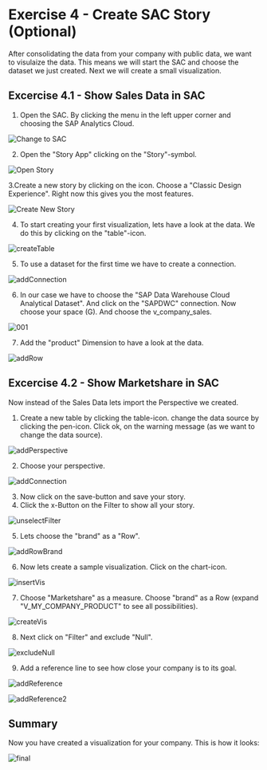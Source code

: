 # Exercise 4 - Create SAC Story (Optional)
After consolidating the data from your company with public data, we want to visulaize the data. This means we will start the SAC and choose the dataset we just created.
Next we will create a small visualization.

## Excercise 4.1 - Show Sales Data in SAC

1. Open the SAC. By clicking the menu in the left upper corner and choosing the SAP Analytics Cloud.

![Change to SAC](images/changeToSAC.png)

2. Open the "Story App" clicking on the "Story"-symbol.

![Open Story](images/openStory.png)

3.Create a new story by clicking on the icon. Choose a "Classic Design Experience". Right now this gives you the most features.

![Create New Story](images/NewStory.png)

4. To start creating your first visualization, lets have a look at the data. We do this by clicking on the "table"-icon.

![createTable](images/createTable.png)

5. To use a dataset for the first time we have to create a connection. 

![addConnection](images/addConnection1.png)

6. In our case we have to choose the "SAP Data Warehouse Cloud Analytical Dataset". And click on the "SAPDWC" connection. Now choose your space (G<number>). And choose the v_company_sales.
  
![001](images/001.png)

7. Add the "product" Dimension to have a look at the data.

![addRow](images/addRow.png)

## Excercise 4.2 - Show Marketshare in SAC

Now instead of the Sales Data lets import the Perspective we created. 
1. Create a new table by clicking the table-icon. change the data source by clicking the pen-icon. Click ok, on the warning message (as we want to change the data source).

![addPerspective](images/addPerspective.png)

2. Choose your perspective.
  
![addConnection](images/addConnection.png)

3. Now click on the save-button and save your story.
4. Click the x-Button on the Filter to show all your story.
 
![unselectFilter](images/unselectFilter.png)
  
5. Lets choose the "brand" as a "Row".

![addRowBrand](images/addRowBrand.png)
  
6. Now lets create a sample visualization. Click on the chart-icon.

![insertVis](images/insertVis.png)

7. Choose "Marketshare" as a measure. Choose "brand" as a Row (expand "V_MY_COMPANY_PRODUCT" to see all possibilities).

![createVis](images/createVis.png)
  
8. Next click on "Filter" and exclude "Null".
  
![excludeNull](images/excludeNull.png)
  
9. Add a reference line to see how close your company is to its goal.
  
![addReference](images/addReference.png)

![addReference2](images/addReference2.png)

## Summary
Now you have created a visualization for your company. This is how it looks:

![final](images/final.png)
